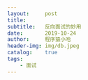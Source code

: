 ```yaml
---
layout:     post
title:      
subtitle:   反向面试的妙用
date:       2019-10-24
author:     程序猿小哈
header-img: img/db.jpeg
catalog: 	true
tags:
    - 面试
---
```

